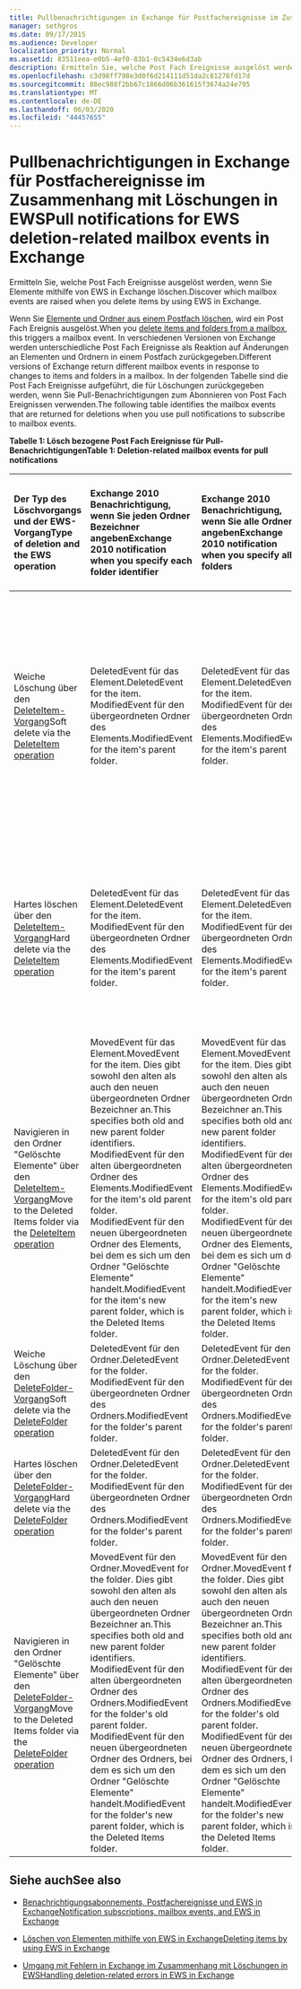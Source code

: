 ```yaml
---
title: Pullbenachrichtigungen in Exchange für Postfachereignisse im Zusammenhang mit Löschungen in EWS
manager: sethgros
ms.date: 09/17/2015
ms.audience: Developer
localization_priority: Normal
ms.assetid: 83511eea-e0b5-4ef0-83b1-0c5434e6d3ab
description: Ermitteln Sie, welche Post Fach Ereignisse ausgelöst werden, wenn Sie Elemente mithilfe von EWS in Exchange löschen.
ms.openlocfilehash: c3d98ff798e3d0f6d214111d51da2c81278fd17d
ms.sourcegitcommit: 88ec988f2bb67c1866d06b361615f3674a24e795
ms.translationtype: MT
ms.contentlocale: de-DE
ms.lasthandoff: 06/03/2020
ms.locfileid: "44457655"
---
```

# <a name="pull-notifications-for-ews-deletion-related-mailbox-events-in-exchange"></a><span data-ttu-id="c9682-103">Pullbenachrichtigungen in Exchange für Postfachereignisse im Zusammenhang mit Löschungen in EWS</span><span class="sxs-lookup"><span data-stu-id="c9682-103">Pull notifications for EWS deletion-related mailbox events in Exchange</span></span>

<span data-ttu-id="c9682-104">Ermitteln Sie, welche Post Fach Ereignisse ausgelöst werden, wenn Sie Elemente mithilfe von EWS in Exchange löschen.</span><span class="sxs-lookup"><span data-stu-id="c9682-104">Discover which mailbox events are raised when you delete items by using EWS in Exchange.</span></span>
  
<span data-ttu-id="c9682-105">Wenn Sie [Elemente und Ordner aus einem Postfach löschen](deleting-items-by-using-ews-in-exchange.md), wird ein Post Fach Ereignis ausgelöst.</span><span class="sxs-lookup"><span data-stu-id="c9682-105">When you [delete items and folders from a mailbox](deleting-items-by-using-ews-in-exchange.md), this triggers a mailbox event.</span></span> <span data-ttu-id="c9682-106">In verschiedenen Versionen von Exchange werden unterschiedliche Post Fach Ereignisse als Reaktion auf Änderungen an Elementen und Ordnern in einem Postfach zurückgegeben.</span><span class="sxs-lookup"><span data-stu-id="c9682-106">Different versions of Exchange return different mailbox events in response to changes to items and folders in a mailbox.</span></span> <span data-ttu-id="c9682-107">In der folgenden Tabelle sind die Post Fach Ereignisse aufgeführt, die für Löschungen zurückgegeben werden, wenn Sie Pull-Benachrichtigungen zum Abonnieren von Post Fach Ereignissen verwenden.</span><span class="sxs-lookup"><span data-stu-id="c9682-107">The following table identifies the mailbox events that are returned for deletions when you use pull notifications to subscribe to mailbox events.</span></span> 
  
<span data-ttu-id="c9682-108">**Tabelle 1: Lösch bezogene Post Fach Ereignisse für Pull-Benachrichtigungen**</span><span class="sxs-lookup"><span data-stu-id="c9682-108">**Table 1: Deletion-related mailbox events for pull notifications**</span></span>

|<span data-ttu-id="c9682-109">**Der Typ des Löschvorgangs und der EWS-Vorgang**</span><span class="sxs-lookup"><span data-stu-id="c9682-109">**Type of deletion and the EWS operation**</span></span>|<span data-ttu-id="c9682-110">**Exchange 2010 Benachrichtigung, wenn Sie jeden Ordner Bezeichner angeben**</span><span class="sxs-lookup"><span data-stu-id="c9682-110">**Exchange 2010 notification when you specify each folder identifier**</span></span>|<span data-ttu-id="c9682-111">**Exchange 2010 Benachrichtigung, wenn Sie alle Ordner angeben**</span><span class="sxs-lookup"><span data-stu-id="c9682-111">**Exchange 2010 notification when you specify all folders**</span></span>|<span data-ttu-id="c9682-112">**Exchange Online und Exchange 2013 Benachrichtigung, wenn Sie jeden Ordner Bezeichner angeben**</span><span class="sxs-lookup"><span data-stu-id="c9682-112">**Exchange Online and Exchange 2013 notification when you specify each folder identifier**</span></span>|<span data-ttu-id="c9682-113">**Exchange Online und Exchange 2013, wenn Sie alle Ordner angeben**</span><span class="sxs-lookup"><span data-stu-id="c9682-113">**Exchange Online and Exchange 2013 when you specify all folders**</span></span>|
|:-----|:-----|:-----|:-----|:-----|
|<span data-ttu-id="c9682-114">Weiche Löschung über den [DeleteItem-Vorgang](https://msdn.microsoft.com/library/3e26c416-fa12-476e-bfd2-5c1f4bb7b348%28Office.15%29.aspx)</span><span class="sxs-lookup"><span data-stu-id="c9682-114">Soft delete via the [DeleteItem operation](https://msdn.microsoft.com/library/3e26c416-fa12-476e-bfd2-5c1f4bb7b348%28Office.15%29.aspx)</span></span> <br/> |<span data-ttu-id="c9682-115">DeletedEvent für das Element.</span><span class="sxs-lookup"><span data-stu-id="c9682-115">DeletedEvent for the item.</span></span>  <br/> <span data-ttu-id="c9682-116">ModifiedEvent für den übergeordneten Ordner des Elements.</span><span class="sxs-lookup"><span data-stu-id="c9682-116">ModifiedEvent for the item's parent folder.</span></span>  <br/> |<span data-ttu-id="c9682-117">DeletedEvent für das Element.</span><span class="sxs-lookup"><span data-stu-id="c9682-117">DeletedEvent for the item.</span></span>  <br/> <span data-ttu-id="c9682-118">ModifiedEvent für den übergeordneten Ordner des Elements.</span><span class="sxs-lookup"><span data-stu-id="c9682-118">ModifiedEvent for the item's parent folder.</span></span>  <br/> |<span data-ttu-id="c9682-119">MovedEvent für das Element.</span><span class="sxs-lookup"><span data-stu-id="c9682-119">MovedEvent for the item.</span></span> <span data-ttu-id="c9682-120">Dies gibt sowohl den alten als auch den neuen übergeordneten Ordner Bezeichner an.</span><span class="sxs-lookup"><span data-stu-id="c9682-120">This specifies both the old and new parent folder identifiers.</span></span> <span data-ttu-id="c9682-121">Das Element wird in den Ordner für die gelöschten Elemente im Dumpster verschoben. </span><span class="sxs-lookup"><span data-stu-id="c9682-121">The item is moved to the Deletions folder in the dumpster.</span></span>  <br/> <span data-ttu-id="c9682-122">ModifiedEvent für den übergeordneten Ordner des Elements.</span><span class="sxs-lookup"><span data-stu-id="c9682-122">ModifiedEvent for the item's parent folder.</span></span>  <br/> |<span data-ttu-id="c9682-123">DeletedEvent für das Element.</span><span class="sxs-lookup"><span data-stu-id="c9682-123">DeletedEvent for the item.</span></span>  <br/> <span data-ttu-id="c9682-124">DeletedEvent für das Element aus dem standardmäßigen Suchordner AllItems.</span><span class="sxs-lookup"><span data-stu-id="c9682-124">DeletedEvent for the item from the AllItems default search folder.</span></span>  <br/> <span data-ttu-id="c9682-125">ModifiedEvent für den übergeordneten Ordner des Elements.</span><span class="sxs-lookup"><span data-stu-id="c9682-125">ModifiedEvent for the item's parent folder.</span></span>  <br/> |
|<span data-ttu-id="c9682-126">Hartes löschen über den [DeleteItem-Vorgang](https://msdn.microsoft.com/library/3e26c416-fa12-476e-bfd2-5c1f4bb7b348%28Office.15%29.aspx)</span><span class="sxs-lookup"><span data-stu-id="c9682-126">Hard delete via the [DeleteItem operation](https://msdn.microsoft.com/library/3e26c416-fa12-476e-bfd2-5c1f4bb7b348%28Office.15%29.aspx)</span></span> <br/> |<span data-ttu-id="c9682-127">DeletedEvent für das Element.</span><span class="sxs-lookup"><span data-stu-id="c9682-127">DeletedEvent for the item.</span></span>  <br/> <span data-ttu-id="c9682-128">ModifiedEvent für den übergeordneten Ordner des Elements.</span><span class="sxs-lookup"><span data-stu-id="c9682-128">ModifiedEvent for the item's parent folder.</span></span>  <br/> |<span data-ttu-id="c9682-129">DeletedEvent für das Element.</span><span class="sxs-lookup"><span data-stu-id="c9682-129">DeletedEvent for the item.</span></span>  <br/> <span data-ttu-id="c9682-130">ModifiedEvent für den übergeordneten Ordner des Elements.</span><span class="sxs-lookup"><span data-stu-id="c9682-130">ModifiedEvent for the item's parent folder.</span></span>  <br/> |<span data-ttu-id="c9682-131">DeletedEvent für das Element.</span><span class="sxs-lookup"><span data-stu-id="c9682-131">DeletedEvent for the item.</span></span>  <br/> <span data-ttu-id="c9682-132">ModifiedEvent für den übergeordneten Ordner des Elements.</span><span class="sxs-lookup"><span data-stu-id="c9682-132">ModifiedEvent for the item's parent folder.</span></span>  <br/> |<span data-ttu-id="c9682-133">DeletedEvent für das Element.</span><span class="sxs-lookup"><span data-stu-id="c9682-133">DeletedEvent for the item.</span></span>  <br/> <span data-ttu-id="c9682-134">DeletedEvent für das Element aus dem standardmäßigen Suchordner AllItems.</span><span class="sxs-lookup"><span data-stu-id="c9682-134">DeletedEvent for the item from the AllItems default search folder.</span></span>  <br/> <span data-ttu-id="c9682-135">ModifiedEvent für den übergeordneten Ordner des Elements.</span><span class="sxs-lookup"><span data-stu-id="c9682-135">ModifiedEvent for the item's parent folder.</span></span>  <br/> |
|<span data-ttu-id="c9682-136">Navigieren in den Ordner "Gelöschte Elemente" über den [DeleteItem-Vorgang](https://msdn.microsoft.com/library/3e26c416-fa12-476e-bfd2-5c1f4bb7b348%28Office.15%29.aspx)</span><span class="sxs-lookup"><span data-stu-id="c9682-136">Move to the Deleted Items folder via the [DeleteItem operation](https://msdn.microsoft.com/library/3e26c416-fa12-476e-bfd2-5c1f4bb7b348%28Office.15%29.aspx)</span></span> <br/> |<span data-ttu-id="c9682-137">MovedEvent für das Element.</span><span class="sxs-lookup"><span data-stu-id="c9682-137">MovedEvent for the item.</span></span> <span data-ttu-id="c9682-138">Dies gibt sowohl den alten als auch den neuen übergeordneten Ordner Bezeichner an.</span><span class="sxs-lookup"><span data-stu-id="c9682-138">This specifies both old and new parent folder identifiers.</span></span>  <br/> <span data-ttu-id="c9682-139">ModifiedEvent für den alten übergeordneten Ordner des Elements.</span><span class="sxs-lookup"><span data-stu-id="c9682-139">ModifiedEvent for the item's old parent folder.</span></span>  <br/> <span data-ttu-id="c9682-140">ModifiedEvent für den neuen übergeordneten Ordner des Elements, bei dem es sich um den Ordner "Gelöschte Elemente" handelt.</span><span class="sxs-lookup"><span data-stu-id="c9682-140">ModifiedEvent for the item's new parent folder, which is the Deleted Items folder.</span></span>  <br/> |<span data-ttu-id="c9682-141">MovedEvent für das Element.</span><span class="sxs-lookup"><span data-stu-id="c9682-141">MovedEvent for the item.</span></span> <span data-ttu-id="c9682-142">Dies gibt sowohl den alten als auch den neuen übergeordneten Ordner Bezeichner an.</span><span class="sxs-lookup"><span data-stu-id="c9682-142">This specifies both old and new parent folder identifiers.</span></span>  <br/> <span data-ttu-id="c9682-143">ModifiedEvent für den alten übergeordneten Ordner des Elements.</span><span class="sxs-lookup"><span data-stu-id="c9682-143">ModifiedEvent for the item's old parent folder.</span></span>  <br/> <span data-ttu-id="c9682-144">ModifiedEvent für den neuen übergeordneten Ordner des Elements, bei dem es sich um den Ordner "Gelöschte Elemente" handelt.</span><span class="sxs-lookup"><span data-stu-id="c9682-144">ModifiedEvent for the item's new parent folder, which is the Deleted Items folder.</span></span>  <br/> |<span data-ttu-id="c9682-145">MovedEvent für das Element.</span><span class="sxs-lookup"><span data-stu-id="c9682-145">MovedEvent for the item.</span></span> <span data-ttu-id="c9682-146">Dies gibt sowohl den alten als auch den neuen übergeordneten Ordner Bezeichner an.</span><span class="sxs-lookup"><span data-stu-id="c9682-146">This specifies both old and new parent folder identifiers.</span></span>  <br/> <span data-ttu-id="c9682-147">ModifiedEvent für den alten übergeordneten Ordner des Elements.</span><span class="sxs-lookup"><span data-stu-id="c9682-147">ModifiedEvent for the item's old parent folder.</span></span>  <br/> <span data-ttu-id="c9682-148">ModifiedEvent für den neuen übergeordneten Ordner des Elements, bei dem es sich um den Ordner "Gelöschte Elemente" handelt.</span><span class="sxs-lookup"><span data-stu-id="c9682-148">ModifiedEvent for the item's new parent folder, which is the Deleted Items folder.</span></span>  <br/> |<span data-ttu-id="c9682-149">DeletedEvent aus dem standardmäßigen Suchordner von AllItems.</span><span class="sxs-lookup"><span data-stu-id="c9682-149">DeletedEvent from the AllItems default search folder.</span></span>  <br/> <span data-ttu-id="c9682-150">CreatedEvent für das Element im Ordner AllItems.</span><span class="sxs-lookup"><span data-stu-id="c9682-150">CreatedEvent for the item in the AllItems folder.</span></span>  <br/> <span data-ttu-id="c9682-151">ModifiedEvent für den ursprünglichen übergeordneten Ordner des Elements.</span><span class="sxs-lookup"><span data-stu-id="c9682-151">ModifiedEvent for the item's original parent folder.</span></span>  <br/> <span data-ttu-id="c9682-152">ModifiedEvent für den Ordner "Gelöschte Elemente".</span><span class="sxs-lookup"><span data-stu-id="c9682-152">ModifiedEvent for the Deleted Items folder.</span></span>  <br/> |
|<span data-ttu-id="c9682-153">Weiche Löschung über den [DeleteFolder-Vorgang](https://msdn.microsoft.com/library/b0f92682-4895-4bcf-a4a1-e4c2e8403979%28Office.15%29.aspx)</span><span class="sxs-lookup"><span data-stu-id="c9682-153">Soft delete via the [DeleteFolder operation](https://msdn.microsoft.com/library/b0f92682-4895-4bcf-a4a1-e4c2e8403979%28Office.15%29.aspx)</span></span> <br/> |<span data-ttu-id="c9682-154">DeletedEvent für den Ordner.</span><span class="sxs-lookup"><span data-stu-id="c9682-154">DeletedEvent for the folder.</span></span>  <br/> <span data-ttu-id="c9682-155">ModifiedEvent für den übergeordneten Ordner des Ordners.</span><span class="sxs-lookup"><span data-stu-id="c9682-155">ModifiedEvent for the folder's parent folder.</span></span>  <br/> |<span data-ttu-id="c9682-156">DeletedEvent für den Ordner.</span><span class="sxs-lookup"><span data-stu-id="c9682-156">DeletedEvent for the folder.</span></span>  <br/> <span data-ttu-id="c9682-157">ModifiedEvent für den übergeordneten Ordner des Ordners.</span><span class="sxs-lookup"><span data-stu-id="c9682-157">ModifiedEvent for the folder's parent folder.</span></span>  <br/> |<span data-ttu-id="c9682-158">DeletedEvent für den Ordner.</span><span class="sxs-lookup"><span data-stu-id="c9682-158">DeletedEvent for the folder.</span></span>  <br/> <span data-ttu-id="c9682-159">ModifiedEvent für den übergeordneten Ordner des Ordners.</span><span class="sxs-lookup"><span data-stu-id="c9682-159">ModifiedEvent for the folder's parent folder.</span></span>  <br/> |<span data-ttu-id="c9682-160">DeletedEvent für den Ordner.</span><span class="sxs-lookup"><span data-stu-id="c9682-160">DeletedEvent for the folder.</span></span>  <br/> <span data-ttu-id="c9682-161">ModifiedEvent für den übergeordneten Ordner des Ordners.</span><span class="sxs-lookup"><span data-stu-id="c9682-161">ModifiedEvent for the folder's parent folder.</span></span>  <br/> |
|<span data-ttu-id="c9682-162">Hartes löschen über den [DeleteFolder-Vorgang](https://msdn.microsoft.com/library/b0f92682-4895-4bcf-a4a1-e4c2e8403979%28Office.15%29.aspx)</span><span class="sxs-lookup"><span data-stu-id="c9682-162">Hard delete via the [DeleteFolder operation](https://msdn.microsoft.com/library/b0f92682-4895-4bcf-a4a1-e4c2e8403979%28Office.15%29.aspx)</span></span> <br/> |<span data-ttu-id="c9682-163">DeletedEvent für den Ordner.</span><span class="sxs-lookup"><span data-stu-id="c9682-163">DeletedEvent for the folder.</span></span>  <br/> <span data-ttu-id="c9682-164">ModifiedEvent für den übergeordneten Ordner des Ordners.</span><span class="sxs-lookup"><span data-stu-id="c9682-164">ModifiedEvent for the folder's parent folder.</span></span>  <br/> |<span data-ttu-id="c9682-165">DeletedEvent für den Ordner.</span><span class="sxs-lookup"><span data-stu-id="c9682-165">DeletedEvent for the folder.</span></span>  <br/> <span data-ttu-id="c9682-166">ModifiedEvent für den übergeordneten Ordner des Ordners.</span><span class="sxs-lookup"><span data-stu-id="c9682-166">ModifiedEvent for the folder's parent folder.</span></span>  <br/> |<span data-ttu-id="c9682-167">DeletedEvent für den Ordner.</span><span class="sxs-lookup"><span data-stu-id="c9682-167">DeletedEvent for the folder.</span></span>  <br/> <span data-ttu-id="c9682-168">ModifiedEvent für den übergeordneten Ordner des Ordners.</span><span class="sxs-lookup"><span data-stu-id="c9682-168">ModifiedEvent for the folder's parent folder.</span></span>  <br/> |<span data-ttu-id="c9682-169">DeletedEvent für den Ordner.</span><span class="sxs-lookup"><span data-stu-id="c9682-169">DeletedEvent for the folder.</span></span>  <br/> <span data-ttu-id="c9682-170">ModifiedEvent für den übergeordneten Ordner des Ordners.</span><span class="sxs-lookup"><span data-stu-id="c9682-170">ModifiedEvent for the folder's parent folder.</span></span>  <br/> |
|<span data-ttu-id="c9682-171">Navigieren in den Ordner "Gelöschte Elemente" über den [DeleteFolder-Vorgang](https://msdn.microsoft.com/library/b0f92682-4895-4bcf-a4a1-e4c2e8403979%28Office.15%29.aspx)</span><span class="sxs-lookup"><span data-stu-id="c9682-171">Move to the Deleted Items folder via the [DeleteFolder operation](https://msdn.microsoft.com/library/b0f92682-4895-4bcf-a4a1-e4c2e8403979%28Office.15%29.aspx)</span></span> <br/> |<span data-ttu-id="c9682-172">MovedEvent für den Ordner.</span><span class="sxs-lookup"><span data-stu-id="c9682-172">MovedEvent for the folder.</span></span> <span data-ttu-id="c9682-173">Dies gibt sowohl den alten als auch den neuen übergeordneten Ordner Bezeichner an.</span><span class="sxs-lookup"><span data-stu-id="c9682-173">This specifies both old and new parent folder identifiers.</span></span>  <br/> <span data-ttu-id="c9682-174">ModifiedEvent für den alten übergeordneten Ordner des Ordners.</span><span class="sxs-lookup"><span data-stu-id="c9682-174">ModifiedEvent for the folder's old parent folder.</span></span>  <br/> <span data-ttu-id="c9682-175">ModifiedEvent für den neuen übergeordneten Ordner des Ordners, bei dem es sich um den Ordner "Gelöschte Elemente" handelt.</span><span class="sxs-lookup"><span data-stu-id="c9682-175">ModifiedEvent for the folder's new parent folder, which is the Deleted Items folder.</span></span>  <br/> |<span data-ttu-id="c9682-176">MovedEvent für den Ordner.</span><span class="sxs-lookup"><span data-stu-id="c9682-176">MovedEvent for the folder.</span></span> <span data-ttu-id="c9682-177">Dies gibt sowohl den alten als auch den neuen übergeordneten Ordner Bezeichner an.</span><span class="sxs-lookup"><span data-stu-id="c9682-177">This specifies both old and new parent folder identifiers.</span></span>  <br/> <span data-ttu-id="c9682-178">ModifiedEvent für den alten übergeordneten Ordner des Ordners.</span><span class="sxs-lookup"><span data-stu-id="c9682-178">ModifiedEvent for the folder's old parent folder.</span></span>  <br/> <span data-ttu-id="c9682-179">ModifiedEvent für den neuen übergeordneten Ordner des Ordners, bei dem es sich um den Ordner "Gelöschte Elemente" handelt.</span><span class="sxs-lookup"><span data-stu-id="c9682-179">ModifiedEvent for the folder's new parent folder, which is the Deleted Items folder.</span></span>  <br/> |<span data-ttu-id="c9682-180">MovedEvent für den Ordner.</span><span class="sxs-lookup"><span data-stu-id="c9682-180">MovedEvent for the folder.</span></span> <span data-ttu-id="c9682-181">Dies gibt sowohl den alten als auch den neuen übergeordneten Ordner Bezeichner an.</span><span class="sxs-lookup"><span data-stu-id="c9682-181">This specifies both old and new parent folder identifiers.</span></span>  <br/> <span data-ttu-id="c9682-182">ModifiedEvent für den alten übergeordneten Ordner des Ordners.</span><span class="sxs-lookup"><span data-stu-id="c9682-182">ModifiedEvent for the folder's old parent folder.</span></span>  <br/> <span data-ttu-id="c9682-183">ModifiedEvent für den neuen übergeordneten Ordner des Ordners, bei dem es sich um den Ordner "Gelöschte Elemente" handelt.</span><span class="sxs-lookup"><span data-stu-id="c9682-183">ModifiedEvent for the folder's new parent folder, which is the Deleted Items folder.</span></span>  <br/> |<span data-ttu-id="c9682-184">ModifiedEvent für den alten übergeordneten Ordner des Ordners.</span><span class="sxs-lookup"><span data-stu-id="c9682-184">ModifiedEvent for the folder's old parent folder.</span></span>  <br/> <span data-ttu-id="c9682-185">ModifiedEvent für den neuen übergeordneten Ordner des Ordners, bei dem es sich um den Ordner "Gelöschte Elemente" handelt.</span><span class="sxs-lookup"><span data-stu-id="c9682-185">ModifiedEvent for the folder's new parent folder which is the Deleted Items folder.</span></span>  <br/> |
   
## <a name="see-also"></a><span data-ttu-id="c9682-186">Siehe auch</span><span class="sxs-lookup"><span data-stu-id="c9682-186">See also</span></span>


- [<span data-ttu-id="c9682-187">Benachrichtigungsabonnements, Postfachereignisse und EWS in Exchange</span><span class="sxs-lookup"><span data-stu-id="c9682-187">Notification subscriptions, mailbox events, and EWS in Exchange</span></span>](notification-subscriptions-mailbox-events-and-ews-in-exchange.md)
    
- [<span data-ttu-id="c9682-188">Löschen von Elementen mithilfe von EWS in Exchange</span><span class="sxs-lookup"><span data-stu-id="c9682-188">Deleting items by using EWS in Exchange</span></span>](deleting-items-by-using-ews-in-exchange.md)
    
- [<span data-ttu-id="c9682-189">Umgang mit Fehlern in Exchange im Zusammenhang mit Löschungen in EWS</span><span class="sxs-lookup"><span data-stu-id="c9682-189">Handling deletion-related errors in EWS in Exchange</span></span>](handling-deletion-related-errors-in-ews-in-exchange.md)
    


